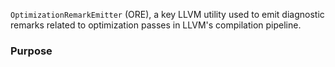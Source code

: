 `OptimizationRemarkEmitter` (ORE), a key LLVM utility used to emit diagnostic remarks related to optimization passes in LLVM's compilation pipeline.
### Purpose
